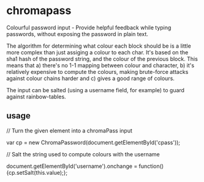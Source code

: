 chromapass
==========

Colourful password input - Provide helpful feedback while typing passwords, without exposing the password in plain text.

The algorithm for determining what colour each block should be is a little more complex than just assiging a colour to each char.  It's based on the sha1 hash of the password string, and the colour of the previous block. This means that a) there's no 1-1 mapping between colour and character, b) it's relatively expensive to compute the colours, making brute-force attacks against colour chains harder and c) gives a good range of colours.

The input can be salted (using a username field, for example) to guard against rainbow-tables.

usage
-----

// Turn the given element into a chromaPass input

var cp = new ChromaPassword(document.getElementById('cpass'));



// Salt the string used to compute colours with the username

document.getElementById('username').onchange = function(){cp.setSalt(this.value);};
